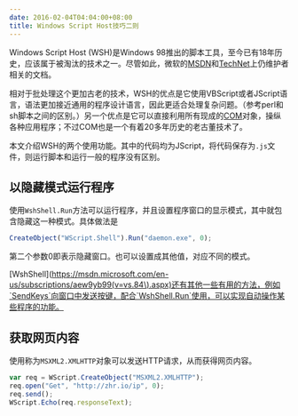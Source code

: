 ```yaml
---
date: 2016-02-04T04:04:00+08:00
title: Windows Script Host技巧二则
---
```


Windows Script Host (WSH)是Windows 98推出的脚本工具，至今已有18年历史，应该属于被淘汰的技术之一。尽管如此，微软的[MSDN](https://msdn.microsoft.com/en-us/library/9bbdkx3k.aspx)和[TechNet](https://technet.microsoft.com/library/ee156603.aspx)上仍维护者相关的文档。

相对于批处理这个更加古老的技术，WSH的优点是它使用VBScript或者JScript语言，语法更加接近通用的程序设计语言，因此更适合处理复杂问题。（参考perl和sh脚本之间的区别。）另一个优点是它可以直接利用所有现成的[COM](https://en.wikipedia.org/wiki/Component_Object_Model)对象，操纵各种应用程序；不过COM也是一个有着20多年历史的老古董技术了。

本文介绍WSH的两个使用功能。其中的代码均为JScript，将代码保存为`.js`文件，则运行脚本和运行一般的程序没有区别。

<!--more-->

## 以隐藏模式运行程序

使用`WshShell.Run`方法可以运行程序，并且设置程序窗口的显示模式，其中就包含隐藏这一种模式。具体做法是

```js
CreateObject("WScript.Shell").Run("daemon.exe", 0);
```

第二个参数0即表示隐藏窗口。也可以设置成其他值，对应不同的模式。

[WshShell](https://msdn.microsoft.com/en-us/subscriptions/aew9yb99(v=vs.84\).aspx)还有其他一些有用的方法，例如`SendKeys`向窗口中发送按键，配合`WshShell.Run`使用，可以实现自动操作某些程序的功能。

## 获取网页内容

使用称为`MSXML2.XMLHTTP`对象可以发送HTTP请求，从而获得网页内容。

```js
var req = WScript.CreateObject("MSXML2.XMLHTTP");
req.open("Get", "http://zhr.io/ip", 0);
req.send();
WScript.Echo(req.responseText);
```
